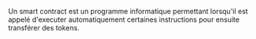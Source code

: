 Un smart contract est un programme informatique permettant lorsqu'il est appelé d'executer automatiquement certaines instructions pour ensuite transférer des tokens.